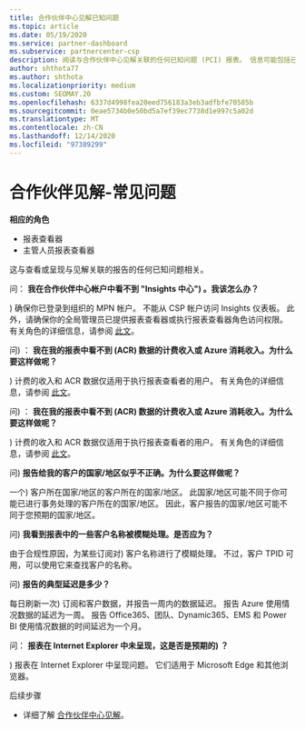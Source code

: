 ```yaml
---
title: 合作伙伴中心见解已知问题
ms.topic: article
ms.date: 05/19/2020
ms.service: partner-dashboard
ms.subservice: partnercenter-csp
description: 阅读与合作伙伴中心见解关联的任何已知问题 (PCI) 报表。 信息可能包括已知呈现问题或报告限制。
author: shthota77
ms.author: shthota
ms.localizationpriority: medium
ms.custom: SEOMAY.20
ms.openlocfilehash: 6337d4998fea20eed756183a3eb3adfbfe70585b
ms.sourcegitcommit: 0eae5734b0e50bd5a7ef39ec7738d1e997c5a02d
ms.translationtype: MT
ms.contentlocale: zh-CN
ms.lasthandoff: 12/14/2020
ms.locfileid: "97389299"
---
```

# <a name="partner-insights--frequently-asked-questions"></a>合作伙伴见解-常见问题

**相应的角色**
- 报表查看器
- 主管人员报表查看器

这与查看或呈现与见解关联的报告的任何已知问题相关。

问： **我在合作伙伴中心帐户中看不到 "Insights 中心") 。我该怎么办？**

) 确保你已登录到组织的 MPN 帐户。 不能从 CSP 帐户访问 Insights 仪表板。 此外，请确保你的全局管理员已提供报表查看器或执行报表查看器角色访问权限。 有关角色的详细信息，请参阅 [此文](https://docs.microsoft.com/partner-center/pci-roles)。

问) ： **我在我的报表中看不到 (ACR) 数据的计费收入或 Azure 消耗收入。为什么要这样做呢？**

) 计费的收入和 ACR 数据仅适用于执行报表查看者的用户。  有关角色的详细信息，请参阅 [此文](https://docs.microsoft.com/partner-center/pci-roles)。

问) ： **我在我的报表中看不到 (ACR) 数据的计费收入或 Azure 消耗收入。为什么要这样做呢？**

) 计费的收入和 ACR 数据仅适用于执行报表查看者的用户。 有关角色的详细信息，请参阅 [此文](https://docs.microsoft.com/partner-center/pci-roles)。

问) **报告给我的客户的国家/地区似乎不正确。为什么要这样做呢？**

一个) 客户所在国家/地区的客户所在的国家/地区。 此国家/地区可能不同于你可能已进行事务处理的客户所在的国家/地区。 因此，客户报告的国家/地区可能不同于您预期的国家/地区。

问) **我看到报表中的一些客户名称被模糊处理。是否应为？**

由于合规性原因，为某些订阅对) 客户名称进行了模糊处理。 不过，客户 TPID 可用，可以使用它来查找客户的名称。

问) **报告的典型延迟是多少？**

每日刷新一次) 订阅和客户数据，并报告一周内的数据延迟。 报告 Azure 使用情况数据的延迟为一周。 报告 Office365、团队、Dynamic365、EMS 和 Power BI 使用情况数据的时间延迟为一个月。

问： **报表在 Internet Explorer 中未呈现，这是否是预期的) ？**

) 报表在 Internet Explorer 中呈现问题。 它们适用于 Microsoft Edge 和其他浏览器。

后续步骤

- 详细了解 [合作伙伴中心见解](partner-center-insights.md)。
